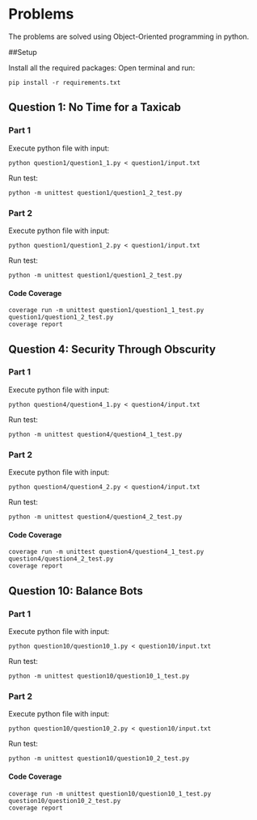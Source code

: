 # Problems
The problems are solved using Object-Oriented programming in python.


##Setup

Install all the required packages:
Open terminal and run:
```
pip install -r requirements.txt
```



## Question 1: No Time for a Taxicab 

### Part 1 
Execute python file with input:
```
python question1/question1_1.py < question1/input.txt
```
Run test:
```
python -m unittest question1/question1_2_test.py
```

### Part 2

Execute python file with input:
```
python question1/question1_2.py < question1/input.txt
```
Run test:
```
python -m unittest question1/question1_2_test.py
```

#### Code Coverage
```
coverage run -m unittest question1/question1_1_test.py question1/question1_2_test.py
coverage report 
```


## Question 4: Security Through Obscurity 

### Part 1 
Execute python file with input:
```
python question4/question4_1.py < question4/input.txt
```
Run test:
```
python -m unittest question4/question4_1_test.py
```

### Part 2

Execute python file with input:
```
python question4/question4_2.py < question4/input.txt
```
Run test:
```
python -m unittest question4/question4_2_test.py
```

#### Code Coverage
```
coverage run -m unittest question4/question4_1_test.py question4/question4_2_test.py
coverage report 
```


## Question 10: Balance Bots

### Part 1 
Execute python file with input:
```
python question10/question10_1.py < question10/input.txt
```
Run test:
```
python -m unittest question10/question10_1_test.py
```

### Part 2

Execute python file with input:
```
python question10/question10_2.py < question10/input.txt
```
Run test:
```
python -m unittest question10/question10_2_test.py
```

#### Code Coverage
```
coverage run -m unittest question10/question10_1_test.py question10/question10_2_test.py
coverage report 
```

